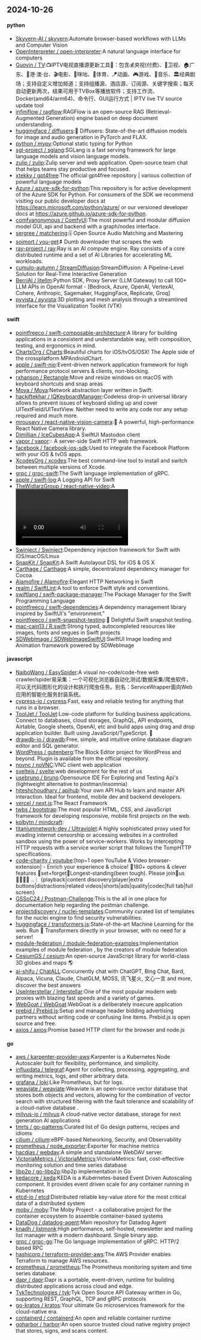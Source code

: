 ## 2024-10-26

#### python
* [Skyvern-AI / skyvern](https://github.com/Skyvern-AI/skyvern):Automate browser-based workflows with LLMs and Computer Vision
* [OpenInterpreter / open-interpreter](https://github.com/OpenInterpreter/open-interpreter):A natural language interface for computers
* [Guovin / TV](https://github.com/Guovin/TV):📺IPTV电视直播源更新工具🚀：包含💰央视(付费)、📡卫视、🏠广东、🌊港·澳·台、🎬电影、🎥咪咕、🏀体育、🪁动画、🎮游戏、🎵音乐、🏛经典剧场；支持自定义增加频道；支持组播源、酒店源、订阅源、关键字搜索；每天自动更新两次，结果可用于TVBox等播放软件；支持工作流、Docker(amd64/arm64)、命令行、GUI运行方式 | IPTV live TV source update tool
* [infiniflow / ragflow](https://github.com/infiniflow/ragflow):RAGFlow is an open-source RAG (Retrieval-Augmented Generation) engine based on deep document understanding.
* [huggingface / diffusers](https://github.com/huggingface/diffusers):🤗 Diffusers: State-of-the-art diffusion models for image and audio generation in PyTorch and FLAX.
* [python / mypy](https://github.com/python/mypy):Optional static typing for Python
* [sgl-project / sglang](https://github.com/sgl-project/sglang):SGLang is a fast serving framework for large language models and vision language models.
* [zulip / zulip](https://github.com/zulip/zulip):Zulip server and web application. Open-source team chat that helps teams stay productive and focused.
* [xtekky / gpt4free](https://github.com/xtekky/gpt4free):The official gpt4free repository | various collection of powerful language models
* [Azure / azure-sdk-for-python](https://github.com/Azure/azure-sdk-for-python):This repository is for active development of the Azure SDK for Python. For consumers of the SDK we recommend visiting our public developer docs at https://learn.microsoft.com/python/azure/ or our versioned developer docs at https://azure.github.io/azure-sdk-for-python.
* [comfyanonymous / ComfyUI](https://github.com/comfyanonymous/ComfyUI):The most powerful and modular diffusion model GUI, api and backend with a graph/nodes interface.
* [sergree / matchering](https://github.com/sergree/matchering):🎚️ Open Source Audio Matching and Mastering
* [soimort / you-get](https://github.com/soimort/you-get):⏬ Dumb downloader that scrapes the web
* [ray-project / ray](https://github.com/ray-project/ray):Ray is an AI compute engine. Ray consists of a core distributed runtime and a set of AI Libraries for accelerating ML workloads.
* [cumulo-autumn / StreamDiffusion](https://github.com/cumulo-autumn/StreamDiffusion):StreamDiffusion: A Pipeline-Level Solution for Real-Time Interactive Generation
* [BerriAI / litellm](https://github.com/BerriAI/litellm):Python SDK, Proxy Server (LLM Gateway) to call 100+ LLM APIs in OpenAI format - [Bedrock, Azure, OpenAI, VertexAI, Cohere, Anthropic, Sagemaker, HuggingFace, Replicate, Groq]
* [pyvista / pyvista](https://github.com/pyvista/pyvista):3D plotting and mesh analysis through a streamlined interface for the Visualization Toolkit (VTK)

#### swift
* [pointfreeco / swift-composable-architecture](https://github.com/pointfreeco/swift-composable-architecture):A library for building applications in a consistent and understandable way, with composition, testing, and ergonomics in mind.
* [ChartsOrg / Charts](https://github.com/ChartsOrg/Charts):Beautiful charts for iOS/tvOS/OSX! The Apple side of the crossplatform MPAndroidChart.
* [apple / swift-nio](https://github.com/apple/swift-nio):Event-driven network application framework for high performance protocol servers & clients, non-blocking.
* [rxhanson / Rectangle](https://github.com/rxhanson/Rectangle):Move and resize windows on macOS with keyboard shortcuts and snap areas
* [Moya / Moya](https://github.com/Moya/Moya):Network abstraction layer written in Swift.
* [hackiftekhar / IQKeyboardManager](https://github.com/hackiftekhar/IQKeyboardManager):Codeless drop-in universal library allows to prevent issues of keyboard sliding up and cover UITextField/UITextView. Neither need to write any code nor any setup required and much more.
* [mrousavy / react-native-vision-camera](https://github.com/mrousavy/react-native-vision-camera):📸 A powerful, high-performance React Native Camera library.
* [Dimillian / IceCubesApp](https://github.com/Dimillian/IceCubesApp):A SwiftUI Mastodon client
* [vapor / vapor](https://github.com/vapor/vapor):💧 A server-side Swift HTTP web framework.
* [facebook / facebook-ios-sdk](https://github.com/facebook/facebook-ios-sdk):Used to integrate the Facebook Platform with your iOS & tvOS apps.
* [XcodesOrg / xcodes](https://github.com/XcodesOrg/xcodes):The best command-line tool to install and switch between multiple versions of Xcode.
* [grpc / grpc-swift](https://github.com/grpc/grpc-swift):The Swift language implementation of gRPC.
* [apple / swift-log](https://github.com/apple/swift-log):A Logging API for Swift
* [TheWidlarzGroup / react-native-video](https://github.com/TheWidlarzGroup/react-native-video):A <Video /> component for react-native
* [Swinject / Swinject](https://github.com/Swinject/Swinject):Dependency injection framework for Swift with iOS/macOS/Linux
* [SnapKit / SnapKit](https://github.com/SnapKit/SnapKit):A Swift Autolayout DSL for iOS & OS X
* [Carthage / Carthage](https://github.com/Carthage/Carthage):A simple, decentralized dependency manager for Cocoa
* [Alamofire / Alamofire](https://github.com/Alamofire/Alamofire):Elegant HTTP Networking in Swift
* [realm / SwiftLint](https://github.com/realm/SwiftLint):A tool to enforce Swift style and conventions.
* [swiftlang / swift-package-manager](https://github.com/swiftlang/swift-package-manager):The Package Manager for the Swift Programming Language
* [pointfreeco / swift-dependencies](https://github.com/pointfreeco/swift-dependencies):A dependency management library inspired by SwiftUI's "environment."
* [pointfreeco / swift-snapshot-testing](https://github.com/pointfreeco/swift-snapshot-testing):📸 Delightful Swift snapshot testing.
* [mac-cain13 / R.swift](https://github.com/mac-cain13/R.swift):Strong typed, autocompleted resources like images, fonts and segues in Swift projects
* [SDWebImage / SDWebImageSwiftUI](https://github.com/SDWebImage/SDWebImageSwiftUI):SwiftUI Image loading and Animation framework powered by SDWebImage

#### javascript
* [NaiboWang / EasySpider](https://github.com/NaiboWang/EasySpider):A visual no-code/code-free web crawler/spider易采集：一个可视化浏览器自动化测试/数据采集/爬虫软件，可以无代码图形化的设计和执行爬虫任务。别名：ServiceWrapper面向Web应用的智能化服务封装系统。
* [cypress-io / cypress](https://github.com/cypress-io/cypress):Fast, easy and reliable testing for anything that runs in a browser.
* [ToolJet / ToolJet](https://github.com/ToolJet/ToolJet):Low-code platform for building business applications. Connect to databases, cloud storages, GraphQL, API endpoints, Airtable, Google sheets, OpenAI, etc and build apps using drag and drop application builder. Built using JavaScript/TypeScript. 🚀
* [drawdb-io / drawdb](https://github.com/drawdb-io/drawdb):Free, simple, and intuitive online database diagram editor and SQL generator.
* [WordPress / gutenberg](https://github.com/WordPress/gutenberg):The Block Editor project for WordPress and beyond. Plugin is available from the official repository.
* [novnc / noVNC](https://github.com/novnc/noVNC):VNC client web application
* [sveltejs / svelte](https://github.com/sveltejs/svelte):web development for the rest of us
* [usebruno / bruno](https://github.com/usebruno/bruno):Opensource IDE For Exploring and Testing Api's (lightweight alternative to postman/insomnia)
* [hiteshchoudhary / apihub](https://github.com/hiteshchoudhary/apihub):Your own API Hub to learn and master API interaction. Ideal for frontend, mobile dev and backend developers.
* [vercel / next.js](https://github.com/vercel/next.js):The React Framework
* [twbs / bootstrap](https://github.com/twbs/bootstrap):The most popular HTML, CSS, and JavaScript framework for developing responsive, mobile first projects on the web.
* [kolbytn / mindcraft](https://github.com/kolbytn/mindcraft):
* [titaniumnetwork-dev / Ultraviolet](https://github.com/titaniumnetwork-dev/Ultraviolet):A highly sophisticated proxy used for evading internet censorship or accessing websites in a controlled sandbox using the power of service-workers. Works by intercepting HTTP requests with a service worker script that follows the TompHTTP specifications.
* [code-charity / youtube](https://github.com/code-charity/youtube):[top~1 open YouTube & Video browser-extension] - Enrich your experience & choice! 🧰180+ options & clever features 📌set+forget📌Longest-standing(been tough). Please join🧩us👨‍👩‍👧‍👧 ..⋮ {playback|content discovery|player|extra buttons|distractions|related videos|shorts|ads|quality|codec|full tab|full screen}
* [GSSoC24 / Postman-Challenge](https://github.com/GSSoC24/Postman-Challenge):This is the all in one place for documentation help regarding the postman challenge.
* [projectdiscovery / nuclei-templates](https://github.com/projectdiscovery/nuclei-templates):Community curated list of templates for the nuclei engine to find security vulnerabilities.
* [huggingface / transformers.js](https://github.com/huggingface/transformers.js):State-of-the-art Machine Learning for the web. Run 🤗 Transformers directly in your browser, with no need for a server!
* [module-federation / module-federation-examples](https://github.com/module-federation/module-federation-examples):Implementation examples of module federation , by the creators of module federation
* [CesiumGS / cesium](https://github.com/CesiumGS/cesium):An open-source JavaScript library for world-class 3D globes and maps 🌎
* [ai-shifu / ChatALL](https://github.com/ai-shifu/ChatALL):Concurrently chat with ChatGPT, Bing Chat, Bard, Alpaca, Vicuna, Claude, ChatGLM, MOSS, 讯飞星火, 文心一言 and more, discover the best answers
* [UseInterstellar / Interstellar](https://github.com/UseInterstellar/Interstellar):One of the most popular modern web proxies with blazing fast speeds and a variety of games.
* [WebGoat / WebGoat](https://github.com/WebGoat/WebGoat):WebGoat is a deliberately insecure application
* [prebid / Prebid.js](https://github.com/prebid/Prebid.js):Setup and manage header bidding advertising partners without writing code or confusing line items. Prebid.js is open source and free.
* [axios / axios](https://github.com/axios/axios):Promise based HTTP client for the browser and node.js

#### go
* [aws / karpenter-provider-aws](https://github.com/aws/karpenter-provider-aws):Karpenter is a Kubernetes Node Autoscaler built for flexibility, performance, and simplicity.
* [influxdata / telegraf](https://github.com/influxdata/telegraf):Agent for collecting, processing, aggregating, and writing metrics, logs, and other arbitrary data.
* [grafana / loki](https://github.com/grafana/loki):Like Prometheus, but for logs.
* [weaviate / weaviate](https://github.com/weaviate/weaviate):Weaviate is an open-source vector database that stores both objects and vectors, allowing for the combination of vector search with structured filtering with the fault tolerance and scalability of a cloud-native database .
* [milvus-io / milvus](https://github.com/milvus-io/milvus):A cloud-native vector database, storage for next generation AI applications
* [tmrts / go-patterns](https://github.com/tmrts/go-patterns):Curated list of Go design patterns, recipes and idioms
* [cilium / cilium](https://github.com/cilium/cilium):eBPF-based Networking, Security, and Observability
* [prometheus / node_exporter](https://github.com/prometheus/node_exporter):Exporter for machine metrics
* [hacdias / webdav](https://github.com/hacdias/webdav):A simple and standalone WebDAV server.
* [VictoriaMetrics / VictoriaMetrics](https://github.com/VictoriaMetrics/VictoriaMetrics):VictoriaMetrics: fast, cost-effective monitoring solution and time series database
* [libp2p / go-libp2p](https://github.com/libp2p/go-libp2p):libp2p implementation in Go
* [kedacore / keda](https://github.com/kedacore/keda):KEDA is a Kubernetes-based Event Driven Autoscaling component. It provides event driven scale for any container running in Kubernetes
* [etcd-io / etcd](https://github.com/etcd-io/etcd):Distributed reliable key-value store for the most critical data of a distributed system
* [moby / moby](https://github.com/moby/moby):The Moby Project - a collaborative project for the container ecosystem to assemble container-based systems
* [DataDog / datadog-agent](https://github.com/DataDog/datadog-agent):Main repository for Datadog Agent
* [knadh / listmonk](https://github.com/knadh/listmonk):High performance, self-hosted, newsletter and mailing list manager with a modern dashboard. Single binary app.
* [grpc / grpc-go](https://github.com/grpc/grpc-go):The Go language implementation of gRPC. HTTP/2 based RPC
* [hashicorp / terraform-provider-aws](https://github.com/hashicorp/terraform-provider-aws):The AWS Provider enables Terraform to manage AWS resources.
* [prometheus / prometheus](https://github.com/prometheus/prometheus):The Prometheus monitoring system and time series database.
* [dapr / dapr](https://github.com/dapr/dapr):Dapr is a portable, event-driven, runtime for building distributed applications across cloud and edge.
* [TykTechnologies / tyk](https://github.com/TykTechnologies/tyk):Tyk Open Source API Gateway written in Go, supporting REST, GraphQL, TCP and gRPC protocols
* [go-kratos / kratos](https://github.com/go-kratos/kratos):Your ultimate Go microservices framework for the cloud-native era.
* [containerd / containerd](https://github.com/containerd/containerd):An open and reliable container runtime
* [goharbor / harbor](https://github.com/goharbor/harbor):An open source trusted cloud native registry project that stores, signs, and scans content.
